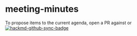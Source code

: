 # meeting-minutes

To propose items to the current agenda, open a PR against
or [![hackmd-github-sync-badge](https://hackmd.io/FERMkKbXTsO0tzRD3PSjLg/badge)](https://hackmd.io/FERMkKbXTsO0tzRD3PSjLg)
